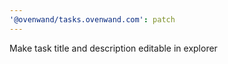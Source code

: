 ```yaml
---
'@ovenwand/tasks.ovenwand.com': patch
---
```


Make task title and description editable in explorer
